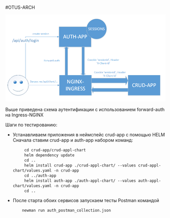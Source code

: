 #OTUS-ARCH

![alt text](diagrams/auth-arch-scheme.png)

<p>Выше приведена схема аутентификации с использованием forward-auth на Ingress-NGINX</p>
<p>Шаги по тестированию:</p>
<ul>
  <li>Устанавливаем приложения в неймспейс crud-app с помощью HELM<br>
         Сначала ставим crud-app и auth-app набором команд:
         
         cd crud-app/crud-appl-chart
         helm dependency update
         cd ..
         helm install crud-app ./crud-appl-chart/ --values crud-appl-chart/values.yaml -n crud-app
         cd ../auth-app
         helm install auth-app ./auth-appl-chart/ --values auth-appl-chart/values.yaml -n crud-app
         cd ..
         
  </li>
  <li>После старта обоих сервисов запускаем тесты Postman командой
        
        newman run auth_postman_collection.json
  </li>
</ul>
